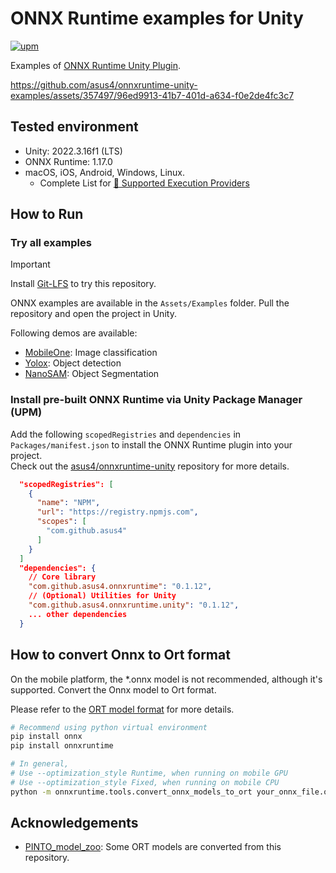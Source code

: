 # ONNX Runtime examples for Unity

[![upm](https://img.shields.io/npm/v/com.github.asus4.onnxruntime?label=upm)](https://www.npmjs.com/package/com.github.asus4.onnxruntime)

Examples of [ONNX Runtime Unity Plugin](https://github.com/asus4/onnxruntime-unity).

<https://github.com/asus4/onnxruntime-unity-examples/assets/357497/96ed9913-41b7-401d-a634-f0e2de4fc3c7>

## Tested environment

- Unity: 2022.3.16f1 (LTS)
- ONNX Runtime: 1.17.0
- macOS, iOS, Android, Windows, Linux.
  - Complete List for [:link: Supported Execution Providers](https://github.com/asus4/onnxruntime-unity?tab=readme-ov-file#execution-providers)

## How to Run

### Try all examples

> [!IMPORTANT]  
> Install [Git-LFS](https://git-lfs.github.com/) to try this repository.

ONNX examples are available in the `Assets/Examples` folder. Pull the repository and open the project in Unity.

Following demos are available:

- [MobileOne](https://github.com/apple/ml-mobileone): Image classification
- [Yolox](https://github.com/Megvii-BaseDetection/YOLOX): Object detection
- [NanoSAM](https://github.com/NVIDIA-AI-IOT/nanosam/): Object Segmentation

### Install pre-built ONNX Runtime via Unity Package Manager (UPM)

Add the following `scopedRegistries` and `dependencies` in `Packages/manifest.json` to install the ONNX Runtime plugin into your project.  
Check out the [asus4/onnxruntime-unity](https://github.com/asus4/onnxruntime-unity) repository for more details.

```json
  "scopedRegistries": [
    {
      "name": "NPM",
      "url": "https://registry.npmjs.com",
      "scopes": [
        "com.github.asus4"
      ]
    }
  ]
  "dependencies": {
    // Core library
    "com.github.asus4.onnxruntime": "0.1.12",
    // (Optional) Utilities for Unity
    "com.github.asus4.onnxruntime.unity": "0.1.12",
    ... other dependencies
  }
```

## How to convert Onnx to Ort format

On the mobile platform, the *.onnx model is not recommended, although it's supported. Convert the Onnx model to Ort format.

Please refer to the [ORT model format](https://onnxruntime.ai/docs/performance/model-optimizations/ort-format-models.html) for more details.

```sh
# Recommend using python virtual environment
pip install onnx
pip install onnxruntime

# In general,
# Use --optimization_style Runtime, when running on mobile GPU
# Use --optimization_style Fixed, when running on mobile CPU
python -m onnxruntime.tools.convert_onnx_models_to_ort your_onnx_file.onnx --optimization_style Runtime
```

## Acknowledgements

- [PINTO_model_zoo](https://github.com/PINTO0309/PINTO_model_zoo): Some ORT models are converted from this repository.
